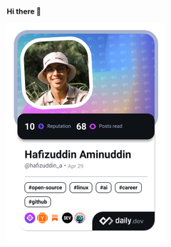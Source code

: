 ### Hi there 👋

<a href="https://app.daily.dev/hafizuddin_a"><img src="./devcard.png" width="356" alt="Hafiz's Dev Card"/></a>


<!--
**hafizuddin-a/hafizuddin-a** is a ✨ _special_ ✨ repository because its `README.md` (this file) appears on your GitHub profile.

Here are some ideas to get you started:

- 🔭 I’m currently working on ...
- 🌱 I’m currently learning ...
- 👯 I’m looking to collaborate on ...
- 🤔 I’m looking for help with ...
- 💬 Ask me about ...
- 📫 How to reach me: ...
- 😄 Pronouns: ...
- ⚡ Fun fact: ...
-->
